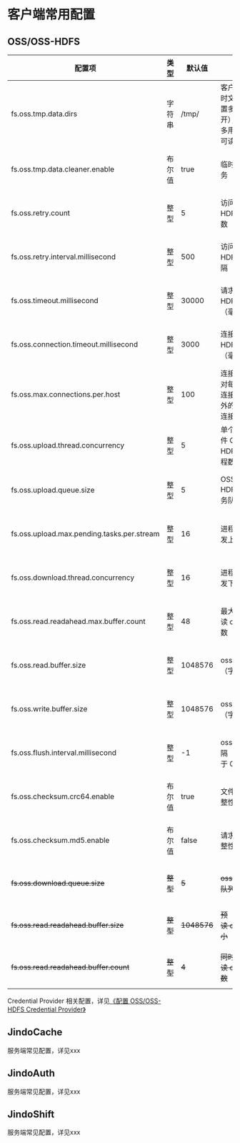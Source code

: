 # 客户端常用配置

## OSS/OSS-HDFS

|  配置项  |  类型  |  默认值  |  说明  |  版本  |
| --- | --- | --- | --- | --- |
|  fs.oss.tmp.data.dirs  |  字符串  |  /tmp/  |  客户端写入时的临时文件目录，可配置多个（逗号隔开），会轮流写入，多用户环境需配置可读写权限  |  4.3.0及以上版本  |
|  fs.oss.tmp.data.cleaner.enable  |  布尔值  |  true  |  临时文件自清理服务  |  4.3.0及以上版本  |
|  fs.oss.retry.count  |  整型  |  5  |  访问 OSS/OSS-HDFS 失败重试次数  |  4.3.0及以上版本  |
|  fs.oss.retry.interval.millisecond  |  整型  |  500  |  访问 OSS/OSS-HDFS 失败重试间隔（毫秒）  |  4.3.0及以上版本  |
|  fs.oss.timeout.millisecond  |  整型  |  30000  |  请求 OSS/OSS-HDFS 超时时间（毫秒）  |  4.3.0及以上版本  |
|  fs.oss.connection.timeout.millisecond  |  整型  |  3000  |  连接 OSS/OSS-HDFS 超时时间（毫秒）  |  4.3.0及以上版本  |
|  fs.oss.max.connections.per.host  |  整型  |  100  |  连接 oss 的连接池对每个host的最大连接数（超过阈值外的连接会使用短连接）  |  4.3.0及以上版本  |
|  fs.oss.upload.thread.concurrency  |  整型  |  5  |  单个文件 OSS/OSS-HDFS 并发上传线程数  |  4.3.0及以上版本  |
|  fs.oss.upload.queue.size  |  整型  |  5  |  OSS/OSS-HDFS 并发上传任务队列大小  |  4.3.0及以上版本  |
|  fs.oss.upload.max.pending.tasks.per.stream  |  整型  |  16  |  进程内 oss 最大并发上传任务数  |  4.3.0及以上版本  |
|  fs.oss.download.thread.concurrency  |  整型  |  16  |  进程内 oss 最大并发下载任务数  |  4.3.0及以上版本  |
|  fs.oss.read.readahead.max.buffer.count  |  整型  |  48  |  最大同时预读 oss 的 buffer 个数  |  4.5.1及以上版本  |
|  fs.oss.read.buffer.size  |  整型  |  1048576  |  oss 读缓冲区大小（字节）  |  4.3.0及以上版本  |
|  fs.oss.write.buffer.size  |  整型  |  1048576  |  oss 写缓冲区大小（字节）  |  4.3.0及以上版本  |
|  fs.oss.flush.interval.millisecond  |  整型  |  \-1  |  oss 刷新缓冲区间隔（毫秒），小于 0 时不生效  |  4.3.0及以上版本  |
|  fs.oss.checksum.crc64.enable  |  布尔值  |  true  |  文件级别 crc64 完整性校验  |  4.6.0及以上版本  |
|  fs.oss.checksum.md5.enable  |  布尔值  |  false  |  请求级别 md5 完整性校验  |  4.6.0及以上版本  |
|  ~~fs.oss.download.queue.size~~  |  ~~整型~~  |  ~~5~~  |  ~~oss 并发下载任务队列大小~~  |  ~~4.3.0至4.5.0版本~~  |
|  ~~fs.oss.read.readahead.buffer.size~~  |  ~~整型~~  |  ~~1048576~~  |  ~~预读 oss 的 buffer 大小~~  |  ~~4.3.0至4.5.0版本~~  |
|  ~~fs.oss.read.readahead.buffer.count~~  |  ~~整型~~  |  ~~4~~  |  ~~同时预读 oss 的 buffer 个数~~  |  ~~4.3.0至4.5.0版本~~  |

Credential Provider 相关配置，详见[《配置 OSS/OSS-HDFS Credential Provider》](./jindosdk_credential_provider_on_oss.md)

## JindoCache

服务端常见配置，详见xxx

## JindoAuth

服务端常见配置，详见xxx

## JindoShift

服务端常见配置，详见xxx